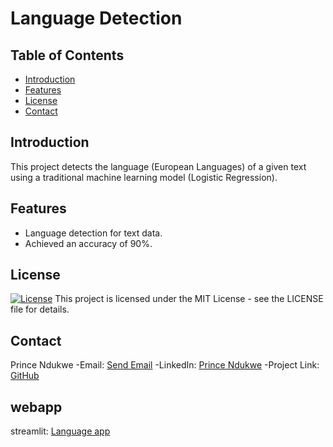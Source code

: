 # Language Detection

## Table of Contents
- [Introduction](#introduction)
- [Features](#features)
- [License](#license)
- [Contact](#contact)

## Introduction
This project detects the language (European Languages) of a given text using a traditional machine learning model (Logistic Regression).


## Features
- Language detection for text data.
- Achieved an accuracy of 90%.


## License
[![License](https://img.shields.io/badge/license-MIT-blue.svg)](LICENSE)
This project is licensed under the MIT License - see the LICENSE file for details.

## Contact
Prince Ndukwe 
 -Email: [Send Email](mailto:pndukwe824@gmail.com)
 -LinkedIn: [Prince Ndukwe](https://www.linkedin.com/in/prince-ndukwe-71248920a/)
 -Project Link: [GitHub](https://github.com/life-agrees/language-detection-prediction)

## webapp
streamlit: [Language app](https://language-detection-prediction.streamlit.app/)
